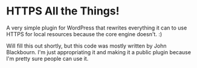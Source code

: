 # HTTPS All the Things!

A very simple plugin for WordPress that rewrites everything it can to use HTTPS for local resources because the core engine doesn't. :)

Will fill this out shortly, but this code was mostly written by John Blackbourn. I'm just appropriating it and making it a public plugin because I'm pretty sure people can use it.
